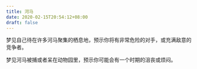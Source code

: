 ```yaml
---
title: 河马
date: 2020-02-15T20:54:12+08:00
draft: false
---
```


梦见自己待在许多河马聚集的栖息地，预示你将有非常危险的对手，或充满敌意的竞争者。

梦见河马被捕或者呆在动物园里，预示你可能会有一个时期的沮丧或烦闷。

